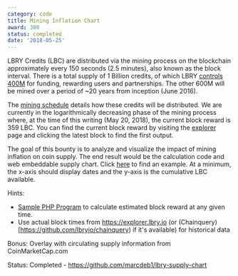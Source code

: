 ```yaml
---
category: code
title: Mining Inflation Chart
award: 300
status: completed
date: '2018-05-25'
---
```


LBRY Credits (LBC) are distributed via the mining process on the blockchain approximately every 150 seconds (2.5 minutes), also known as the block interval. There is a total supply of 1 Billion credits, of which LBRY [controls 400M](https://lbry.io/faq/credit-policy) for funding, rewarding users and partnerships. The other 600M will be mined over a period of ~20 years from inception (June 2016).

The [mining schedule](https://lbry.io/faq/block-rewards) details how these credits will be distributed. We are currently in the logarithmically decreasing phase of the mining process where, at the time of this writing (May 20, 2018), the current block reward is 359 LBC. You can find the current block reward by visiting the [explorer](https://explorer.lbry.io) page and clicking the latest block to find the first output.

The goal of this bounty is to analyze and visualize the impact of mining inflation on coin supply. The end result would be the calculation code and web embeddable supply chart. Click [here](https://www.bitcoinmining.com/how-are-new-bitcoins-created/) to find an example. At a minimum, the x-axis should display dates and the y-axis is the cumulative LBC available.     

Hints:
- [Sample PHP Program](https://drive.google.com/open?id=19LXPIBhZnd-SEnQlrke2tb-ZwESrbK2D) to calculate estimated block reward at any given time.
- Use actual block times from https://explorer.lbry.io (or (Chainquery)[https://github.com/lbryio/chainquery) if it's available) for historical data

Bonus: Overlay with circulating supply information from CoinMarketCap.com

Status: Completed - https://github.com/marcdeb1/lbry-supply-chart
